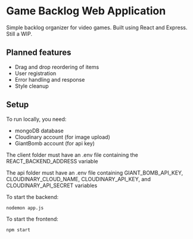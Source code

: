# Game Backlog Web Application

Simple backlog organizer for video games. Built using React and Express. Still a WIP.

## Planned features

- Drag and drop reordering of items
- User registration
- Error handling and response
- Style cleanup

## Setup

To run locally, you need:

- mongoDB database
- Cloudinary account (for image upload)
- GiantBomb account (for api key)

The client folder must have an .env file containing the REACT_BACKEND_ADDRESS variable

The api folder must have an .env file containing GIANT_BOMB_API_KEY, CLOUDINARY_CLOUD_NAME, CLOUDINARY_API_KEY, and CLOUDINARY_API_SECRET variables

To start the backend:
```
nodemon app.js
```

To start the frontend:
```
npm start
```
